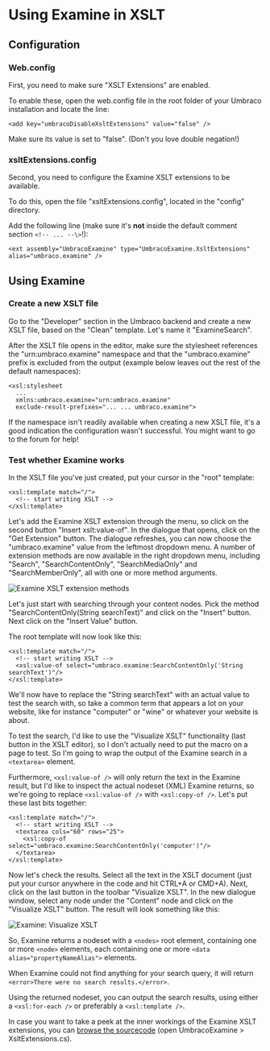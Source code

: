 # Using Examine in XSLT

## Configuration

### Web.config

First, you need to make sure "XSLT Extensions" are enabled.

To enable these, open the web.config file in the root folder of your
Umbraco installation and locate the line:

    <add key="umbracoDisableXsltExtensions" value="false" />

Make sure its value is set to "false". (Don't you love double negation!)

### xsltExtensions.config

Second, you need to configure the Examine XSLT extensions to be
available.

To do this, open the file "xsltExtensions.config", located in the
"config" directory.

Add the following line (make sure it's **not** inside the default
comment section ```<!-- ... --\>```!):

    <ext assembly="UmbracoExamine" type="UmbracoExamine.XsltExtensions" alias="umbraco.examine" />

## Using Examine

### Create a new XSLT file

Go to the "Developer" section in the Umbraco backend and create a new
XSLT file, based on the "Clean" template. Let's name it "ExamineSearch".

After the XSLT file opens in the editor, make sure the stylesheet
references the "urn:umbraco.examine" namespace and that the
"umbraco.examine" prefix is excluded from the output (example below
leaves out the rest of the default namespaces):

    <xsl:stylesheet  
      ...  
      xmlns:umbraco.examine="urn:umbraco.examine"  
      exclude-result-prefixes="... ... umbraco.examine">

If the namespace isn't readily available when creating a new XSLT file,
it's a good indication the configuration wasn't successful. You might
want to go to the forum for help!

### Test whether Examine works

In the XSLT file you've just created, put your cursor in the "root"
template:

    <xsl:template match="/">
      <!-- start writing XSLT -->
    </xsl:template>

Let's add the Examine XSLT extension through the menu, so click on the
second button "Insert xslt:value-of". In the dialogue that opens, click
on the "Get Extension" button. The dialogue refreshes, you can now
choose the "umbraco.examine" value from the leftmost dropdown menu. A
number of extension methods are now available in the right dropdown
menu, including "Search", "SearchContentOnly", "SearchMediaOnly" and
"SearchMemberOnly", all with one or more method arguments.

![Examine XSLT extension methods](Images/examine-xslt-extension-methods.png)

Let's just start with searching through your content nodes. Pick the
method "SearchContentOnly(String searchText)" and click on the "Insert"
button. Next click on the "Insert Value" button.

The root template will now look like this:

    <xsl:template match="/">
      <!-- start writing XSLT -->
      <xsl:value-of select="umbraco.examine:SearchContentOnly('String searchText')"/>
    </xsl:template>

We'll now have to replace the "String searchText" with an actual value
to test the search with, so take a common term that appears a lot on
your website, like for instance "computer" or "wine" or whatever your
website is about.

To test the search, I'd like to use the "Visualize XSLT" functionality
(last button in the XSLT editor), so I don't actually need to put the
macro on a page to test. So I'm going to wrap the output of the Examine
search in a ```<textarea>``` element.

Furthermore, ```<xsl:value-of />``` will only return the text in the Examine
result, but I'd like to inspect the actual nodeset (XML) Examine
returns, so we're going to replace ```<xsl:value-of />``` with ```<xsl:copy-of
/>```. Let's put these last bits together:

    <xsl:template match="/">
      <!-- start writing XSLT -->
      <textarea cols="60" rows="25">
        <xsl:copy-of select="umbraco.examine:SearchContentOnly('computer')"/>
      </textarea>
    </xsl:template>

Now let's check the results. Select all the text in the XSLT document
(just put your cursor anywhere in the code and hit CTRL+A or CMD+A).
Next, click on the last button in the toolbar "Visualize XSLT". In the
new dialogue window, select any node under the "Content" node and click
on the "Visualize XSLT" button. The result will look something like
this:

![Examine: Visualize XSLT](Images/examine-visualize-xslt.png)

So, Examine returns a nodeset with a ```<nodes>``` root element, containing
one or more ```<node>``` elements, each containing one or more ```<data
alias="propertyNameAlias">``` elements.

When Examine could not find anything for your search query, it will
return ```<error>There were no search results.</error>```.

Using the returned nodeset, you can output the search results, using
either a ```<xsl:for-each />``` or preferably a ```<xsl:template />```.

In case you want to take a peek at the inner workings of the Examine
XSLT extensions, you can [browse the
sourcecode](http://examine.codeplex.com/SourceControl/BrowseLatest) (open
UmbracoExamine > XsltExtensions.cs).
